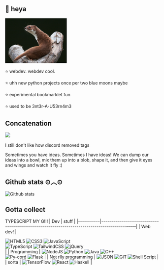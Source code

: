 ## 👋 heya

<img src="thesilly.jpg" alt="a weasel" width="200"/>

⭐ webdev. webdev cool.

⭐ uhh new python projects once per two blue moons maybe

⭐ experimental bookmarklet fun

⭐ used to be 3nt3r-A-U53rn4m3




## Concatenation

![](https://img.shields.io/badge/Discord-dycatastrophe-%23f3edff?style=for-the-badge)

I still don't like how discord removed tags 

Sometimes you have ideas. Sometimes I have ideas! We can dump our ideas into a bowl, mix them up into a blob, shape it, and then give it eyes and wings and watch it fly :)

## Github stats ⊙︿⊙

![Github stats](https://github-readme-stats.vercel.app/api?username=sprklli)

## Gotta collect

TYPESCRIPT MY G!!!
| Dev       | stuff                                                                                         |
|-----------|-----------------------------------------------------------------------------------------------|
| Web dev!  | <div>![HTML5](https://img.shields.io/badge/html5-%23E34F26.svg?style=for-the-badge&logo=html5&logoColor=white) ![CSS3](https://img.shields.io/badge/css3-%231572B6.svg?style=for-the-badge&logo=css3&logoColor=white) ![JavaScript](https://img.shields.io/badge/javascript-%23323330.svg?style=for-the-badge&logo=javascript&logoColor=%23F7DF1E) <br> ![TypeScript](https://img.shields.io/badge/typescript-%23007ACC.svg?style=for-the-badge&logo=typescript&logoColor=white) ![TailwindCSS](https://img.shields.io/badge/tailwindcss-%2338B2AC.svg?style=for-the-badge&logo=tailwind-css&logoColor=white) ![jQuery](https://img.shields.io/badge/jquery-%230769AD.svg?style=for-the-badge&logo=jquery&logoColor=white)</div>  |
| Programming | ![NodeJS](https://img.shields.io/badge/node.js-6DA55F?style=for-the-badge&logo=node.js&logoColor=white) ![Python](https://img.shields.io/badge/python-3670A0?style=for-the-badge&logo=python&logoColor=ffdd54) ![Java](https://img.shields.io/badge/java-%23ED8B00.svg?style=for-the-badge&logo=openjdk&logoColor=white) ![C++](https://img.shields.io/badge/c++-%2300599C.svg?style=for-the-badge&logo=c%2B%2B&logoColor=white) <br>![Py-cord](https://img.shields.io/badge/Py--cord-%235865F2.svg?style=for-the-badge&logo=discord&logoColor=white) ![Flask](https://img.shields.io/badge/Flask-000000?style=for-the-badge&logo=flask&logoColor=white) |
| Not rlly programming | ![JSON](https://img.shields.io/badge/json-5E5C5C?style=for-the-badge&logo=json&logoColor=white) ![GIT](https://img.shields.io/badge/GIT-E44C30?style=for-the-badge&logo=git&logoColor=white) ![Shell Script](https://img.shields.io/badge/shell_script-%23121011.svg?style=for-the-badge&logo=gnu-bash&logoColor=white) |
| sorta | ![TensorFlow](https://img.shields.io/badge/TensorFlow-%23FF6F00.svg?style=for-the-badge&logo=TensorFlow&logoColor=white) ![React](https://img.shields.io/badge/react-%2320232a.svg?style=for-the-badge&logo=react&logoColor=%2361DAFB) ![Haskell](https://img.shields.io/badge/Haskell-5e5086?style=for-the-badge&logo=haskell&logoColor=white) |
